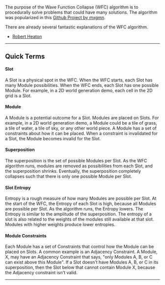 The purpose of the Wave Function Collapse (WFC) algorithm is to procedurally solve problems that could have many solutions. The algorithm was popularized in this [Github Project by mxgmn](https://github.com/mxgmn/WaveFunctionCollapse). 

There are already several fantastic explanations of the WFC algorithm.
* [Robert Heaton](https://robertheaton.com/2018/12/17/wavefunction-collapse-algorithm/)

***

## Quick Terms

#### Slot
A Slot is a physical spot in the WFC. When the WFC starts, each Slot has many Module possibilities. When the WFC ends, each Slot has one possible Module. For example, in a 2D world generation demo, each cell in the 2D grid is a Slot.

#### Module
A Module is a potential outcome for a Slot. Modules are placed on Slots. For example, in a 2D world generation demo, a Module could be a tile of grass, a tile of water, a tile of sky, or any other world piece. A Module has a set of constraints about how it can be placed. When a constraint is invalidated for a Slot, the Module becomes invalid for the Slot.

#### Superposition
The superposition is the set of possible Modules per Slot. As the WFC algorithm runs, modules are removed as possibilities from each Slot, and the superposition shrinks. Eventually, the superposition completely collapses such that there is only one possible Module per Slot.

#### Slot Entropy
Entropy is a rough measure of how many Modules are possible per Slot. At the start of the WFC, the Entropy of each Slot is high, because all Modules are possible per Slot. As the algorithm runs, the Entropy lowers. The Entropy is similar to the amplitude of the superposition. The entropy of a slot is also related to the weights of the modules still available at that slot. Modules with higher weights produce lower entropies. 

#### Module Constraints
Each Module has a set of Constraints that control how the Module can be placed on Slots. A common example is an Adjacency Constraint. A Module, X, may have an Adjacency Constraint that says, "only Modules A, B, or C can exist above this Module". If a Slot doesn't have Modules A, B, or C in its superposition, then the Slot below that cannot contain Module X, because the Adjacency constraint isn't valid.



***

